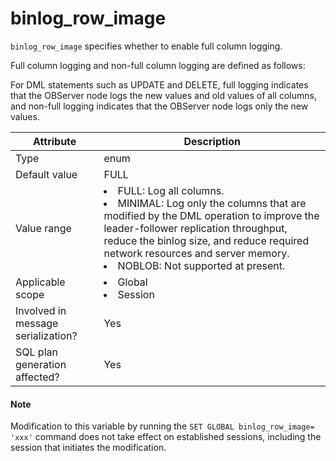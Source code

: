 # binlog_row_image

`binlog_row_image` specifies whether to enable full column logging.

Full column logging and non-full column logging are defined as follows:

For DML statements such as UPDATE and DELETE, full logging indicates that the OBServer node logs the new values and old values of all columns, and non-full logging indicates that the OBServer node logs only the new values.

| **Attribute** | **Description** |
|-----------------|---------------------------------------------------------------------------------------------------------------------------------------------------------------------------------------------------------------------------|
| Type | enum |
| Default value | FULL |
| Value range | <li> FULL: Log all columns.   <li> MINIMAL: Log only the columns that are modified by the DML operation to improve the leader-follower replication throughput, reduce the binlog size, and reduce required network resources and server memory.   <li> NOBLOB: Not supported at present. |
| Applicable scope | <li> Global   <li> Session |
| Involved in message serialization? | Yes |
| SQL plan generation affected? | Yes |

<main id="notice" type='explain'>
    <h4>Note</h4>
    <p>Modification to this variable by running the <code>SET GLOBAL binlog_row_image= 'xxx'</code> command does not take effect on established sessions, including the session that initiates the modification. </p>
  </main>
